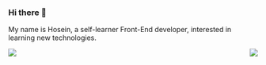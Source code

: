 ### Hi there 👋

My name is Hosein, a self-learner Front-End developer, interested in learning new technologies. 


<a href="https://github.com/hoseinABH98/github-readme-stats">
   <img align="left" src="https://github-readme-stats.vercel.app/api?username=hoseinABH98&show_icons=true&theme=midnight-purple&langs_count=8" />
</a>
<a href="https://github.com/hoseinABH98">
   <img align="right" src="https://github-readme-stats.vercel.app/api/top-langs/?username=hoseinABH98&theme=midnight-purple" />
</a>



